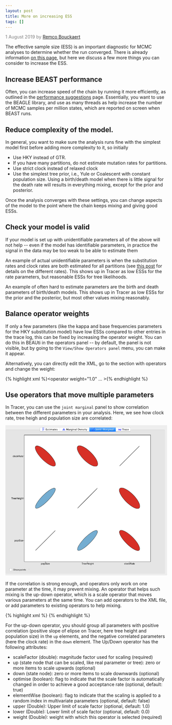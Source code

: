```yaml
---
layout: post
title: More on increasing ESS
tags: []
---
```


<p style="color:gray">1 August 2019 by <a href="mailto:r.bouckaert@auckland.ac.nz">Remco Bouckaert</a></p>

The effective sample size (ESS) is an important diagnostic for MCMC analyses to determine whether the run converged. There is already information <a href="/2019/07/23/increasing-ess.html">on this page<a>, but here we discuss a few more things you can consider to increase the ESS.

## Increase BEAST performance

Often, you can increase speed of the chain by running it more efficiently, as outlined in the <a href="/performance-suggestions">performance suggestions</a> page. Essentially, you want to use the BEAGLE library, and use as many threads as help increase the number of MCMC samples per million states, which are reported on screen when BEAST runs.

## Reduce complexity of the model. 

In general, you want to make sure the analysis runs fine with the simplest model first before adding more complexity to it, so initially

* Use HKY instead of GTR.
* If you have many partitions, do not estimate mutation rates for partitions. 
* Use strict clock instead of relaxed clock
* Use the simplest tree prior, i.e., Yule or Coalescent with constant population size. Using a birth/death model when there is little signal for the death rate will results in everything mixing, except for the prior and posterior.

Once the analysis converges with these settings, you can change aspects of the model to the point where the chain keeps mixing and giving good ESSs.

## Check your model is valid

If your model is set up with unidentifiable parameters all of the above will not help -- even if the model has identifiable parameters, in practice the signal in the data may be too weak to be able to estimate them

An example of actual unidentifiable parameters is when the substitution rates and clock rates are both estimated for all partitions (see <a href="/2015/06/23/help-beast-acts-weird-or-how-to-set-up-rates.html">this post</a> for details on the different rates). This shows up in Tracer as low ESSs for the rate parameters, but reasonable ESSs for tree likelihoods.

An example of often hard to estimate parameters are the birth and death parameters of birth/death models. This shows up in Tracer as low ESSs for the prior and the posterior, but most other values mixing reasonably.

## Balance operator weights

If only a few parameters (like the kappa and base frequencies parameters for the HKY substitution model) have low ESSs compared to other entries in the trace log, this can be fixed by increasing the operator weight. You can do this in BEAUti in the operators panel -- by default, the panel is not visible, but by going to the `View/Show Operators panel` menu, you can make it appear.

Alternatively, you can directly edit the XML, go to the section with operators and change the weight:

{% highlight xml %}<operator weight="1.0" ... >{% endhighlight %}			

## Use operators that move multiple parameters

In Tracer, you can use the `joint marginal` panel to show correlation between the different parameters in your analysis. Here, we see how clock rate, tree heigh and population size are correlated:

![tracerJoingMarginal](/images/tracerJoingMarginal.png)

If the correlation is strong enough, and operators only work on one parameter at the time, it may prevent mixing. An operator that helps such mixing is the up-down operator, which is a scale operator that moves various parameters at the same time. You can add operators to the XML file, or add parameters to existing operators to help mixing.

{% highlight xml %}
    <operator spec="beast.evolution.operators.UpDownOperator" scaleFactor="0.75" weight="3.0">
        <up idref="Tree"/>
        <up idref="popSize"/>
        <down idref="clockRate"/>
    </operator>
{% endhighlight %}

For the up-down operator, you should group all parameters with positive correlation (positive slope of elipse on Tracer, here tree height and population size) in the `up` elements, and the negative correlated parameters (here the clock rate) in the `down` element. The Up/Down operator has the following attributes:

* scaleFactor (double): magnitude factor used for scaling (required)
* up (state node that can be scaled, like real parameter or tree): zero or more items to scale upwards (optional)
* down (state node): zero or more items to scale downwards (optional)
* optimise (boolean): flag to indicate that the scale factor is automatically changed in order to achieve a good acceptance rate (optional, default: true)
* elementWise (boolean): flag to indicate that the scaling is applied to a random index in multivariate parameters (optional, default: false)
* upper (Double): Upper limit of scale factor (optional, default: 1.0)
* lower (Double): Lower limit of scale factor (optional, default: 0.0)
* weight (Double): weight with which this operator is selected (required)

<!--
Another operator that operares on multiple parameters is the Adaptable Variance Multivariate Normal (AVMN) operator, about which there will be more later.
-->

